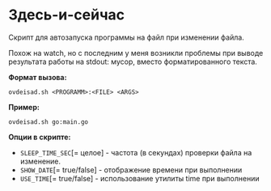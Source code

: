 # Здесь-и-сейчас

Скрипт для автозапуска программы на файл при изменении файла.

Похож на watch, но с последним у меня возникли проблемы при выводе результата работы на stdout: мусор, вместо форматированного текста.

**Формат вызова:**

`ovdeisad.sh <PROGRAMM>:<FILE> <ARGS>`

**Пример:**

`ovdeisad.sh go:main.go`

**Опции в скрипте:**

* `SLEEP_TIME_SEC`[= целое] - частота (в секундах) проверки файла на изменение.
* `SHOW_DATE`[= true/false] - отображение времени при выполнении
* `USE_TIME`[= true/false] - использование утилиты time при выполнении
